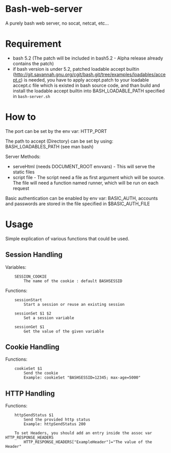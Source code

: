 # Bash-web-server
A purely bash web server, no socat, netcat, etc... 

# Requirement
* bash 5.2 (The patch will be included in bash5.2 - Alpha release already contains the patch)
* if bash version is under 5.2, patched loadable accept builtin (http://git.savannah.gnu.org/cgit/bash.git/tree/examples/loadables/accept.c) is needed, you have to apply accept.patch to your loadable accept.c file which is existed in bash source code, and than build and install the loadable accept builtin into BASH_LOADABLE_PATH specified in `bash-server.sh`

# How to
The port can be set by the env var: HTTP_PORT

The path to accept (Directory) can be set by using: BASH_LOADABLES_PATH (see man bash)

Server Methods:
* serveHtml (needs DOCUMENT_ROOT envvars) - This will serve the static files
* script file - The script need a file as first argument which will be source. The file will need a function named runner, which will be run on each request

Basic authentication can be enabled by env var: BASIC_AUTH, accounts and passwords are stored in the file specified in $BASIC_AUTH_FILE


# Usage
Simple explication of various functions that could be used.

## Session Handling
Variables:

```
    SESSION_COOKIE
        The name of the cookie : default BASHSESSID
```

Functions:

```
    sessionStart
        Start a session or reuse an existing session

    sessionSet $1 $2
        Set a session variable

    sessionGet $1 
        Get the value of the given variable
```

## Cookie Handling
Functions:

```
    cookieSet $1 
        Send the cookie
        Example: cookieSet "BASHSESSID=12345; max-age=5000" 
```

## HTTP Handling
Functions:

```
    httpSendStatus $1 
        Send the provided http status
        Example: httpSendStatus 200

    To set Headers, you should add an entry inside the assoc var HTTP_RESPONSE_HEADERS
        HTTP_RESPONSE_HEADERS["ExampleHeader"]="The value of the Header"
```
